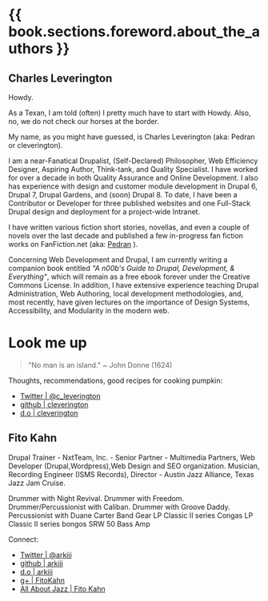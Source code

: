 # {{ book.sections.foreword.about_the_authors }}

## Charles Leverington

Howdy.

As a Texan, I am told (often) I pretty much have to start with Howdy. Also, no, we do not check our horses at the border.

My name, as you might have guessed, is Charles Leverington (aka: Pedran or cleverington).

I am a near-Fanatical Drupalist, (Self-Declared) Philosopher, Web Efficiency Designer, Aspiring Author, Think-tank, and Quality Specialist. I have worked for over a decade in both Quality Assurance and Online Development. I also has experience with design and customer module development in Drupal 6, Drupal 7, Drupal Gardens, and (soon) Drupal 8. To date, I have been a Contributor or Developer for three published websites and one Full-Stack Drupal design and deployment for a project-wide Intranet.

I have written various fiction short stories, novellas, and even a couple of novels over the last decade and published a few in-progress fan fiction works on FanFiction.net \(aka: [Pedran](https://www.fanfiction.net/u/164598/Pedran "Pedran's FanFiction Pad") \).

Concerning Web Development and Drupal, I am currently writing a companion book entitled *"A n00b's Guide to Drupal, Development, & Everything"*, which will remain as a free ebook forever under the Creative Commons License. In addition, I have extensive experience teaching Drupal Administration, Web Authoring, local development methodologies, and, most recently, have given lectures on the importance of Design Systems, Accessibility, and Modularity in the modern web.

# Look me up

> "No man is an island." ~ John Donne \(1624\)

Thoughts, recommendations, good recipes for cooking pumpkin:
* [Twitter | @c_leverington](https://twitter.com/c_leverington "Twitter: @c_leverington")
* [github | cleverington](https://github.com/cleverington/n00b-drupal-development "n00b's Guide on GitHub")
* [d.o | cleverington](https://www.drupal.org/u/cleverington "drupal.org/u/cleverington")

## Fito Kahn

Drupal Trainer - NxtTeam, Inc. - Senior Partner - Multimedia Partners, Web Developer (Drupal,Wordpress),Web Design and SEO organization. Musician, Recording Engineer (ISMS Records), Director - Austin Jazz Alliance, Texas Jazz Jam Cruise.

Drummer with Night Revival. Drummer with Freedom. Drummer/Percussionist with Caliban. Drummer with Groove Daddy. Percussionist with Duane Carter Band
Gear
LP Classic II series Congas LP Classic II series bongos SRW 50 Bass Amp

Connect:
* [Twitter | @arkiii](https://twitter.com/arkiii "Twitter: @arkiii")
* [github | arkiii](https://github.com/arkiii "github | arkiii")
* [d.o | arkiii](https://www.drupal.org/u/cleverington "drupal.org/u/arkiii")
* [g+ | FitoKahn](https://plus.google.com/+FitoKahn/posts "g+ | FitoKahn")
* [All About Jazz | Fito Kahn](http://musicians.allaboutjazz.com/fitokahn "All About Jazz | Fito Kahn")
